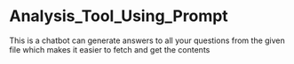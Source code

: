 # Analysis_Tool_Using_Prompt
This is a chatbot can generate answers to all your questions from the given file which makes it easier to fetch and get the contents 
